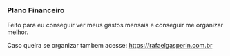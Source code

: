 ### Plano Financeiro

Feito para eu conseguir ver meus gastos mensais e conseguir me organizar melhor.

Caso queira se organizar tambem acesse: https://rafaelgasperin.com.br
